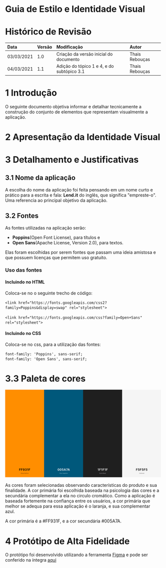 # Guia de Estilo e Identidade Visual

# Histórico de Revisão

| Data   | Versão | Modificação  | Autor  |
| :- | :- | :- | :- |
| 03/03/2021 | 1.0 | Criação da versão inicial do documento | Thais Rebouças |
| 04/03/2021 | 1.1 | Adição do tópico 1 e 4, e do subtópico 3.1 | Thais Rebouças |


# 1 Introdução
O seguinte documento objetiva informar e detalhar tecnicamente a construção do conjunto de elementos que representam visualmente a aplicação.

# 2 Apresentação da Identidade Visual


# 3 Detalhamento e Justificativas

## 3.1 Nome da aplicação
A escolha do nome da aplicação foi feita pensando em um nome curto e prático para a escrita e fala: **Lend.it** do inglês, que significa "empreste-o". Uma referencia ao principal objetivo da aplicação.

## 3.2 Fontes

As fontes utilizadas na aplicação serão:

 - **Poppins**(Open Font License), para títulos e 
 - **Open Sans**(Apache License, Version 2.0), para textos. 

Elas foram escolhidas por serem fontes que passam uma ideia amistosa e que possuem licenças que permitem uso gratuito.

### Uso das fontes

#### Incluindo no HTML

Coloca-se no <head> o seguinte trecho de código:

    <link href="https://fonts.googleapis.com/css2?family=Poppins&display=swap" rel="stylesheet">

	<link href="https://fonts.googleapis.com/css?family=Open+Sans" rel="stylesheet">
    

#### Incluindo no CSS

Coloca-se no css, para a utilização das fontes:

	font-family: 'Poppins', sans-serif;
	font-family: 'Open Sans', sans-serif;


# 3.3 Paleta de cores

![paleta de cores](../../assets/img/identidade_visual/paleta_cores.png)

As cores foram selecionadas observando características do produto e sua finalidade. A cor primária foi escolhida baseada na psicologia das cores e a secundária complementar a ela no circulo cromático.
Como a aplicação é baseada fortemente na confiança entre os usuários, a cor primária que melhor se adequa para essa aplicação é o laranja, e sua complementar azul.

A cor primária é a #FF931F, e a cor secundária #005A7A.

# 4 Protótipo de Alta Fidelidade

O protótipo foi desenvolvido utilizando a ferramenta [Figma]() e pode ser conferido na íntegra [aqui]() 


